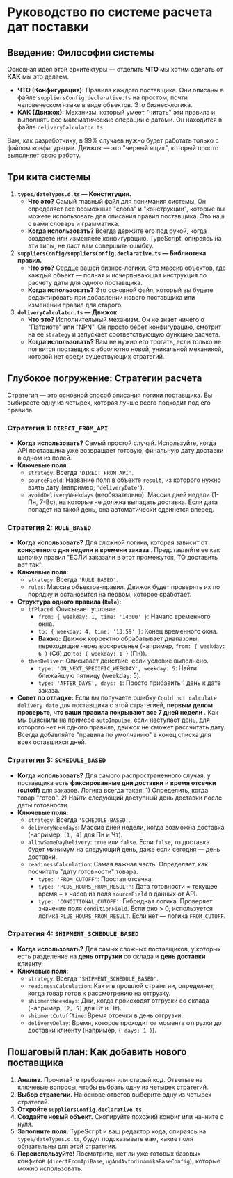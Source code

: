 
# Руководство по системе расчета дат поставки

## Введение: Философия системы

Основная идея этой архитектуры — отделить **ЧТО** мы хотим сделать от **КАК** мы это делаем.

* **ЧТО (Конфигурация):** Правила каждого поставщика. Они описаны в файле `suppliersConfig.declarative.ts` на простом, почти человеческом языке в виде объектов. Это бизнес-логика.
* **КАК (Движок):** Механизм, который умеет "читать" эти правила и выполнять все математические операции с датами. Он находится в файле `deliveryCalculator.ts`.

Вам, как разработчику, в 99% случаев нужно будет работать только с файлом конфигурации. Движок — это "черный ящик", который просто выполняет свою работу.

## Три кита системы

1. **`types/dateTypes.d.ts` — Конституция.**
   * **Что это?** Самый главный файл для понимания системы. Он определяет все возможные "слова" и "конструкции", которые вы можете использовать для описания правил поставщика. Это наш с вами словарь и грамматика.
   * **Когда использовать?** Всегда держите его под рукой, когда создаете или изменяете конфигурацию. TypeScript, опираясь на эти типы, не даст вам совершить ошибку.
2. **`suppliersConfig/suppliersConfig.declarative.ts` — Библиотека правил.**
   * **Что это?** Сердце вашей бизнес-логики. Это массив объектов, где каждый объект — полная и исчерпывающая инструкция по расчету даты для одного поставщика.
   * **Когда использовать?** Это основной файл, который вы будете редактировать при добавлении нового поставщика или изменении правил для старого.
3. **`deliveryCalculator.ts` — Движок.**
   * **Что это?** Исполнительный механизм. Он не знает ничего о "Патриоте" или "NPN". Он просто берет конфигурацию, смотрит на ее `strategy` и запускает соответствующую функцию расчета.
   * **Когда использовать?** Вам не нужно его трогать, если только не появится поставщик с абсолютно новой, уникальной механикой, которой нет среди существующих стратегий.

## Глубокое погружение: Стратегии расчета

Стратегия — это основной способ описания логики поставщика. Вы выбираете одну из четырех, которая лучше всего подходит под его правила.

### Стратегия 1: `DIRECT_FROM_API`

* **Когда использовать?** Самый простой случай. Используйте, когда API поставщика уже возвращает готовую, финальную дату доставки в одном из полей.
* **Ключевые поля:**
  * `strategy`: Всегда `'DIRECT_FROM_API'`.
  * `sourceField`: Название поля в объекте `result`, из которого нужно взять дату (например, `'deliveryDate'`).
  * `avoidDeliveryWeekdays` (необязательно): Массив дней недели (1-Пн, 7-Вс), на которые не должна выпадать доставка. Если дата попадет на такой день, она автоматически сдвинется вперед.

### Стратегия 2: `RULE_BASED`

* **Когда использовать?** Для сложной логики, которая зависит от  **конкретного дня недели и времени заказа** . Представляйте ее как цепочку правил "ЕСЛИ заказали в этот промежуток, ТО доставить вот так".
* **Ключевые поля:**
  * `strategy`: Всегда `'RULE_BASED'`.
  * `rules`: Массив объектов-правил. Движок будет проверять их по порядку и остановится на первом, которое сработает.
* **Структура одного правила (`Rule`):**
  * `ifPlaced`: Описывает условие.
    * `from: { weekday: 1, time: '14:00' }`: Начало временного окна.
    * `to: { weekday: 4, time: '13:59' }`: Конец временного окна.
    * **Важно:** Движок корректно обрабатывает диапазоны, переходящие через воскресенье (например, `from: { weekday: 6 }` (Сб) до `to: { weekday: 1 }` (Пн)).
  * `thenDeliver`: Описывает действие, если условие выполнено.
    * `type: 'ON_NEXT_SPECIFIC_WEEKDAY', weekday: 5`: Найти ближайшую пятницу (weekday: 5).
    * `type: 'AFTER_DAYS', days: 1`: Просто прибавить 1 день к дате заказа.
* **Совет по отладке:** Если вы получаете ошибку `Could not calculate delivery date` для поставщика с этой стратегией,  **первым делом проверьте, что ваши правила покрывают все 7 дней недели** . Как мы выяснили на примере `autoImpulse`, если наступает день, для которого нет ни одного правила, движок не сможет рассчитать дату. Всегда добавляйте "правила по умолчанию" в конец списка для всех оставшихся дней.

### Стратегия 3: `SCHEDULE_BASED`

* **Когда использовать?** Для самого распространенного случая: у поставщика есть **фиксированные дни доставки** и **время отсечки (cutoff)** для заказов. Логика всегда такая: 1) Определить, когда товар "готов". 2) Найти следующий доступный день доставки после даты готовности.
* **Ключевые поля:**
  * `strategy`: Всегда `'SCHEDULE_BASED'`.
  * `deliveryWeekdays`: Массив дней недели, когда возможна доставка (например, `[1, 4]` для Пн и Чт).
  * `allowSameDayDelivery`: `true` или `false`. Если `false`, то доставка будет минимум на следующий день, даже если сегодня — день доставки.
  * `readinessCalculation`: Самая важная часть. Определяет, как посчитать "дату готовности" товара.
    * `type: 'FROM_CUTOFF'`: Простая отсечка.
    * `type: 'PLUS_HOURS_FROM_RESULT'`: Дата готовности = текущее время + `X` часов из поля `sourceField` в данных от API.
    * `type: 'CONDITIONAL_CUTOFF'`: Гибридная логика. Проверяет значение поля `conditionField`. Если оно > 0, используется логика `PLUS_HOURS_FROM_RESULT`. Если нет — логика `FROM_CUTOFF`.

### Стратегия 4: `SHIPMENT_SCHEDULE_BASED`

* **Когда использовать?** Для самых сложных поставщиков, у которых есть разделение на **день отгрузки** со склада и **день доставки** клиенту.
* **Ключевые поля:**
  * `strategy`: Всегда `'SHIPMENT_SCHEDULE_BASED'`.
  * `readinessCalculation`: Как и в прошлой стратегии, определяет, когда товар готов к рассмотрению на отгрузку.
  * `shipmentWeekdays`: Дни, когда происходят отгрузки со склада (например, `[2, 5]` для Вт и Пт).
  * `shipmentCutoffTime`: Время отсечки в день отгрузки.
  * `deliveryDelay`: Время, которое проходит от момента отгрузки до доставки клиенту (например, `{ days: 1 }`).

## Пошаговый план: Как добавить нового поставщика

1. **Анализ.** Прочитайте требования или старый код. Ответьте на ключевые вопросы, чтобы выбрать одну из четырех стратегий.
2. **Выбор стратегии.** На основе ответов выберите одну из четырех стратегий.
3. **Откройте `suppliersConfig.declarative.ts`.**
4. **Создайте новый объект.** Скопируйте похожий конфиг или начните с нуля.
5. **Заполните поля.** TypeScript и ваш редактор кода, опираясь на `types/dateTypes.d.ts`, будут подсказывать вам, какие поля обязательны для этой стратегии.
6. **Переиспользуйте!** Посмотрите, нет ли уже готовых базовых конфигов (`directFromApiBase`, `ugAndAvtodinamikaBaseConfig`), которые можно использовать.
